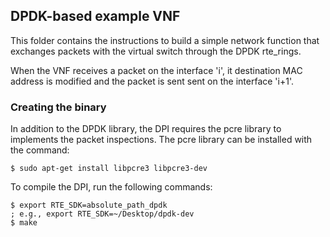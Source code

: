## DPDK-based example VNF

This folder contains the instructions to build a simple network function that exchanges packets with the virtual switch
through the DPDK rte_rings.

When the VNF receives a packet on the interface 'i', it destination MAC address is modified and the packet is sent sent
on the interface 'i+1'.

### Creating the binary

In addition to the DPDK library, the DPI requires the pcre library to implements the packet inspections. 
The pcre library can be installed with the command:

	$ sudo apt-get install libpcre3 libpcre3-dev

To compile the DPI, run the following commands:

	$ export RTE_SDK=absolute_path_dpdk  
	; e.g., export RTE_SDK=~/Desktop/dpdk-dev
	$ make
